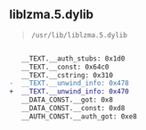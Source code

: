 ## liblzma.5.dylib

> `/usr/lib/liblzma.5.dylib`

```diff

   __TEXT.__auth_stubs: 0x1d0
   __TEXT.__const: 0x64c0
   __TEXT.__cstring: 0x310
-  __TEXT.__unwind_info: 0x478
+  __TEXT.__unwind_info: 0x470
   __DATA_CONST.__got: 0x8
   __DATA_CONST.__const: 0xd8
   __AUTH_CONST.__auth_got: 0xe8

```
